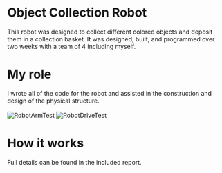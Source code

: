 # Object Collection Robot
This robot was designed to collect different colored objects and deposit them in a collection basket. It was designed, built, and programmed over two weeks with a team of 4 including myself. 
# My role
I wrote all of the code for the robot and assisted in the construction and design of the physical structure. 
<br><br>
![RobotArmTest](https://github.com/user-attachments/assets/43efd287-1767-441d-a947-c512af9f5ae0)
![RobotDriveTest](https://github.com/user-attachments/assets/b2fff33b-cf56-416b-b540-9309fe959979)
# How it works

Full details can be found in the included report.
